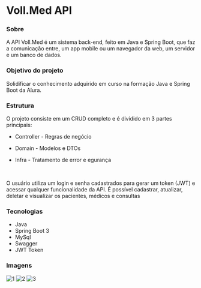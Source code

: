 # Voll.Med API

<h3>Sobre</h3>
<p>A API Voll.Med é um sistema back-end, feito em Java e Spring Boot, que faz a comunicação entre, um app mobile ou um navegador da web, um servidor e um banco de dados.</p>

<h3>Objetivo do projeto</h3>
<p>Solidificar o conhecimento adquirido em curso na formação Java e Spring Boot da Alura.</p>

<h3>Estrutura</h3>
<p>O projeto consiste em um CRUD completo e é dividido em 3 partes principais:</p>
<ul>
<p><li>Controller - Regras de negócio</li>
<p><li>Domain - Modelos e DTOs</li>
<p><li>Infra - Tratamento de error e egurança</li>
</ul>
</br>
<p>O usuário utiliza um login e senha cadastrados para gerar um token (JWT) e acessar qualquer funcionalidade da API.
É possível cadastrar, atualizar, deletar e visualizar os pacientes, médicos e consultas</p>

<h3>Tecnologias</h3>
<ul>
<li>Java</li>
<li>Spring Boot 3</li>
<li>MySql</li>
<li>Swagger</li>
<li>JWT Token</li>
</ul>

<h3>Imagens</h3>

![1](https://user-images.githubusercontent.com/106784981/234427874-c5ee7fa4-6269-49b8-b7f3-de128fad4e16.png)
![2](https://user-images.githubusercontent.com/106784981/234427908-8cc5e486-2640-4938-9a13-fe05b32318be.png)
![3](https://user-images.githubusercontent.com/106784981/234427905-d69311f5-c4d6-4e75-b62a-3d24b40b4165.png)

